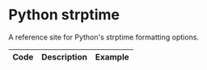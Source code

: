 # Python strptime
A reference site for Python's strptime formatting options.

| Code | Description | Example |
|:-----|:------------|:--------|
